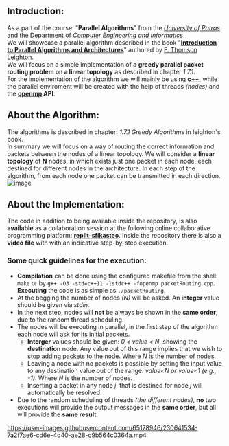 ## Introduction: 
As a part of the course: "**Parallel Algorithms**" from the *[University of Patras](https://www.upatras.gr/en/)* and the Department of *[Computer Engineering and Informatics](https://www.ceid.upatras.gr/en/)*    
We will showcase a parallel algorithm described in the book "**[Introduction to Parallel Algorithms and Architectures](https://www.elsevier.com/books/introduction-to-parallel-algorithms-and-architectures/leighton/978-1-4832-0772-8)**" authored by [F. Thomson Leighton](https://en.wikipedia.org/wiki/F._Thomson_Leighton).   
We will focus on a simple implementation of a **greedy parallel packet routing problem on a linear topology** as described in chapter *1.7.1*.       
For the implementation of the algorithm we will mainly be using **[c++](https://en.wikipedia.org/wiki/C++)**, while the parallel enviroment will be created with the help of threads *(nodes)* and the **[openmp](https://www.openmp.org/) API**.   
  
## About the Algorithm:
The algorithms is described in chapter: *1.7.1 Greedy Algorithms* in leighton's book.  
In summary we will focus on a way of routing the correct information and packets between the nodes of a linear topology.
We will consider a **linear topology** of **N** nodes, in which exists just one packet in each node, each destined for different nodes in the architecture.
In each step of the algorithm, from each node one packet can be transmitted in each direction. 
![image](https://user-images.githubusercontent.com/65178946/230637725-4fa2a6e7-53f4-4b11-a64e-38b2ab376368.png)

## About the Implementation:
 The code in addition to being available inside the repository, is also **available** as a collaboration session at the following online collaborative programming platform: **[replit-sfikasteo](https://replit.com/join/crhukhrgol-sfikasteo)**. Inside the repository there is also a **video file** with with an indicative step-by-step execution.  
### Some quick guidelines for the execution:
* **Compilation** can be done using the configured makefile from the shell: `make` or by `g++ -O3 -std=c++11 -lstdc++ -fopenmp packetRouting.cpp`.   **Executing** the code is as simple as `./packetRouting`.
* At the begging the number of nodes *(N)* will be asked. An **integer** value should be given via *stdin*.
* In the next step, nodes will **not** be always be shown in the **same order**, due to the random thread scheduling.
* The nodes will be executing in parallel, in the first step of the algorithm each node will ask for its initial packets.
  * **Interger** values should be given: *0 < value < N*, showing the **destination** node. Any value out of this range implies that we wish to stop adding packets to the node. Where *N* is the number of nodes.
  * Leaving a node with no packets is possible by setting the input value to any destination value out of the range: *value<N or value<1 (e.g., -1)*.       Where *N* is the number of nodes.
  * Inserting a packet in any node *j*, that is destined for node *j* will automatically be resolved.
* Due to the random scheduling of threads *(the different nodes)*, **no** two executions will provide the output messages in the **same order**, but all will provide the **same result**.   

https://user-images.githubusercontent.com/65178946/230641534-7a2f7ae6-cd6e-4d40-ae28-c9b564c0364a.mp4


